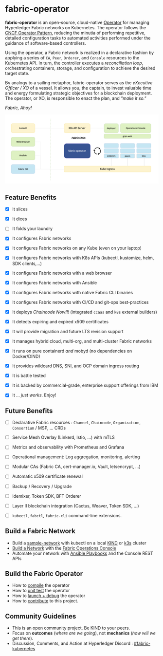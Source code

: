 # fabric-operator

**fabric-operator** is an open-source, cloud-native [Operator](https://kubernetes.io/docs/concepts/extend-kubernetes/operator/)
for managing Hyperledger Fabric networks on Kubernetes.  The operator follows the [CNCF Operator Pattern](link),
reducing the minutia of performing repetitive, detailed configuration tasks to automated activities performed under
the guidance of software-based controllers.

Using the operator, a Fabric network is realized in a declarative fashion by applying a series of `CA`, `Peer`, 
`Orderer`, and `Console` resources to the Kubernetes API.  In turn, the controller executes a _reconciliation loop_, 
orchestrating containers, storage, and configuration to achieve the desired target state.

By analogy to a sailing metaphor, fabric-operator serves as the _eXecutive Officer / XO_ of a vessel.  It
allows you, the captain, to invest valuable time and energy formulating strategic objectives for a blockchain 
deployment.  The operator, or XO, is responsible to enact the plan, and _"make it so."_ 

_Fabric, Ahoy!_

![Operator Components](docs/images/fabric-operator-components.png)


## Feature Benefits 

- [x] It slices 
- [x] It dices
- [ ] It folds your laundry
- [x] It configures Fabric networks
- [x] It configures Fabric networks on any Kube (even on your laptop)
- [x] It configures Fabric networks with K8s APIs (kubectl, kustomize, helm, SDK clients,...)
- [x] It configures Fabric networks with a web browser
- [x] It configures Fabric networks with Ansible
- [x] It configures Fabric networks with native Fabric CLI binaries
- [x] It configures Fabric networks with CI/CD and git-ops best-practices
- [x] It deploys _Chaincode Now!!!_  (integrated `ccaas` and `k8s` external builders) 
- [x] It detects expiring and expired x509 certificates
- [x] It will provide migration and future LTS revision support
- [x] It manages hybrid cloud, multi-org, and multi-cluster Fabric networks
- [x] It runs on pure containerd _and_ mobyd (no dependencies on Docker/DIND)
- [x] It provides wildcard DNS, SNI, and OCP domain ingress routing
- [x] It is battle tested
- [x] It is backed by commercial-grade, enterprise support offerings from IBM
- [x] It ... _just works_.  Enjoy!


## Future Benefits

- [ ] Declarative Fabric resources : `Channel`, `Chaincode`, `Organization`, `Consortium` / MSP, ... CRDs 
- [ ] Service Mesh Overlay (Linkerd, Istio, ...) with mTLS
- [ ] Metrics and observability with Prometheus and Grafana
- [ ] Operational management: Log aggregation, monitoring, alerting
- [ ] Modular CAs (Fabric CA, cert-manager.io, Vault, letsencrypt, ...)
- [ ] Automatic x509 certificate renewal
- [ ] Backup / Recovery / Upgrade 
- [ ] Idemixer, Token SDK, BFT Orderer
- [ ] Layer II blockchain integration (Cactus, Weaver, Token SDK, ...)
- [ ] `kubectl`, `fabctl`, `fabric-cli` command-line extensions.


## Build a Fabric Network

- Build a [sample-network](sample-network) with kubectl on a local [KIND](https://kind.sigs.k8s.io) or [k3s](https://rancherdesktop.io) cluster
- [Build a Network](https://cloud.ibm.com/docs/blockchain?topic=blockchain-ibp-console-build-network) with the [Fabric Operations Console](https://github.com/hyperledger-labs/fabric-operations-console)
- Automate your network with [Ansible Playbooks](https://cloud.ibm.com/docs/blockchain?topic=blockchain-ansible) and the Console REST APIs


## Build the Fabric Operator

- How to [compile](docs/DEVELOPING.md#build-the-operator) the operator
- How to [unit test](docs/DEVELOPING.md#unit-tests) the operator
- How to [launch + debug](docs/DEVELOPING.md#debug-the-operator) the operator
- How to [contribute](docs/CONTRIBUTING.md) to this project.


## Community Guidelines 

- This is an open community project.  Be KIND to your peers.
- Focus on **outcomes** (_where are we going_), not **mechanics** (_how will we get there_).
- Discussion, Comments, and Action at Hyperledger Discord : [#fabric-kubernetes](https://discord.gg/hyperledger)
